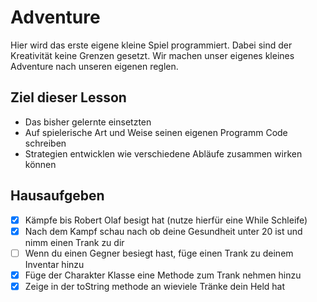 # Adventure
Hier wird das erste eigene kleine Spiel programmiert. Dabei sind der Kreativität keine Grenzen gesetzt. Wir machen unser eigenes kleines Adventure nach unseren eigenen reglen. 

## Ziel dieser Lesson

* Das bisher gelernte einsetzten
* Auf spielerische Art und Weise seinen eigenen Programm Code schreiben
* Strategien entwicklen wie verschiedene Abläufe zusammen wirken können

## Hausaufgeben
* [x] Kämpfe bis Robert Olaf besigt hat (nutze hierfür eine While Schleife)
* [x] Nach dem Kampf schau nach ob deine Gesundheit unter 20 ist und nimm einen Trank zu dir
* [ ] Wenn du einen Gegner besiegt hast, füge einen Trank zu deinem Inventar hinzu
* [x] Füge der Charakter Klasse eine Methode zum Trank nehmen hinzu
* [x] Zeige in der toString methode an wieviele Tränke dein Held hat
